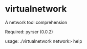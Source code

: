virtualnetwork
==============

A network tool comprehension

Required:
pyrser (0.0.2)

usage: ./virtualnetwork
network> help